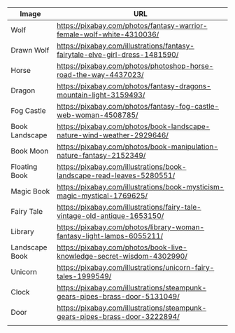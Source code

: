 | Image          | URL                                                                          |
| -------------- | ---------------------------------------------------------------------------- |
| Wolf           | https://pixabay.com/photos/fantasy-warrior-female-wolf-white-4310036/        |
| Drawn Wolf     | https://pixabay.com/illustrations/fantasy-fairytale-elve-girl-dress-1481590/ |
| Horse          | https://pixabay.com/photos/photoshop-horse-road-the-way-4437023/             |
| Dragon         | https://pixabay.com/photos/fantasy-dragons-mountain-light-3159493/           |
| Fog Castle     | https://pixabay.com/photos/fantasy-fog-castle-web-woman-4508785/             |
| Book Landscape | https://pixabay.com/photos/book-landscape-nature-wind-weather-2929646/       |
| Book Moon      | https://pixabay.com/photos/book-manipulation-nature-fantasy-2152349/         |
| Floating Book  | https://pixabay.com/illustrations/book-landscape-read-leaves-5280551/        |
| Magic Book     | https://pixabay.com/illustrations/book-mysticism-magic-mystical-1769625/     |
| Fairy Tale     | https://pixabay.com/illustrations/fairy-tale-vintage-old-antique-1653150/    |
| Library        | https://pixabay.com/photos/library-woman-fantasy-light-lamps-6055211/        |
| Landscape Book | https://pixabay.com/photos/book-live-knowledge-secret-wisdom-4302990/        |
| Unicorn        | https://pixabay.com/illustrations/unicorn-fairy-tales-1999549/               |
| Clock          | https://pixabay.com/illustrations/steampunk-gears-pipes-brass-door-5131049/  |
| Door           | https://pixabay.com/illustrations/steampunk-gears-pipes-brass-door-3222894/  |
|                |                                                                              |
